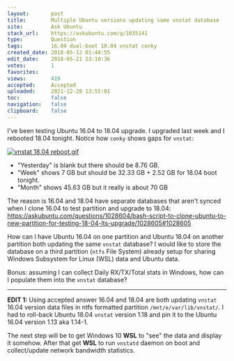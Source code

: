 ```yaml
---
layout:       post
title:        Multiple Ubuntu versions updating same vnstat database
site:         Ask Ubuntu
stack_url:    https://askubuntu.com/q/1035141
type:         Question
tags:         16.04 dual-boot 18.04 vnstat conky
created_date: 2018-05-12 01:44:55
edit_date:    2018-05-21 23:10:36
votes:        1
favorites:    
views:        419
accepted:     Accepted
uploaded:     2021-12-28 13:55:01
toc:          false
navigation:   false
clipboard:    false
---
```


I've been testing Ubuntu 16.04 to 18.04 upgrade. I upgraded last week and I rebooted 18.04 tonight. Notice how `conky` shows gaps for `vnstat`:

[![vnstat 18.04 reboot.gif][1]][1]

- "Yesterday" is blank but there should be 8.76 GB.
- "Week" shows 7 GB but should be 32.33 GB + 2.52 GB for 18.04 boot tonight.
- "Month" shows 45.63 GB but it really is about 70 GB

The reason is 16.04 and 18.04 have separate databases that aren't synced when I clone 16.04 to test partition and upgrade to 18.04: https://askubuntu.com/questions/1028604/bash-script-to-clone-ubuntu-to-new-partition-for-testing-18-04-lts-upgrade/1028605#1028605

How can I have Ubuntu 16.04 on one partition and Ubuntu 18.04 on another partition both updating the same `vnstat` database? I would like to store the database on a third partition (`ntfs` File System) already setup for sharing Windows Subsystem for Linux (WSL) data and Ubuntu data.

Bonus: assuming I can collect Daily RX/TX/Total stats in Windows, how can I populate them into the `vnstat` database?


----------


**EDIT 1:** Using accepted answer 16.04 and 18.04 are both updating `vnstat` 16.04 version data files in ntfs formatted partition `/mnt/e/var/lib/vnstat/`. I had to roll-back Ubuntu 18.04 `vnstat` version 1.18 and pin it to the Ubuntu 16.04 version 1.13 aka 1.14-1.

The next step will be to get Windows 10 **WSL** to "see" the data and display it somehow. After that get **WSL** to run `vnstatd` daemon on boot and collect/update network bandwidth statistics.

  [1]: https://i.stack.imgur.com/jqqwa.gif
